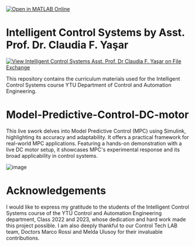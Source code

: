 [![Open in MATLAB Online](https://www.mathworks.com/images/responsive/global/open-in-matlab-online.svg)](https://matlab.mathworks.com/open/github/v1?repo=ClaudiaYasar/IntelligentControl&file=https://github.com/ClaudiaYasar/IntelligentControl/tree/main&line=1)

# Intelligent Control Systems  by Asst. Prof. Dr. Claudia F. Yaşar
[![View Intelligent Control Systems Asst. Prof. Dr Claudia F. Yaşar on File Exchange](https://www.mathworks.com/matlabcentral/images/matlab-file-exchange.svg)](https://www.mathworks.com/matlabcentral/fileexchange/132303-intelligent-control-systems-asst-prof-dr-claudia-f-yasar)

This repository contains the curriculum materials used for the Intelligent Control Systems course YTU Department of Control and Automation Engineering.
# Model-Predictive-Control-DC-motor
This live swork delves into Model Predictive Control (MPC) using Simulink, highlighting its accuracy and adaptability. It offers a practical framework for real-world MPC applications. Featuring a hands-on demonstration with a live DC motor setup, it showcases MPC's experimental response and its broad applicability in control systems.

![image](https://github.com/ClaudiaYasar/Model-Predictive-Control-DC-motor/assets/132692602/cb43ddf6-9cc8-44ae-a05b-815b43507f4a)


# Acknowledgements
I would like to express my gratitude to the students of the Intelligent Control Systems course of the YTÜ Control and Automation Engineering department, Class 2022 and 2023, whose dedication and hard work made this project possible. I am also deeply thankful to our Control Tech LAB team, Doctors Marco Rossi and Melda Ulusoy for their invaluable contributions.


